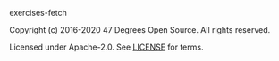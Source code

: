 [comment]: <> (Don't edit this file!)
[comment]: <> (It is automatically updated after every release of https://github.com/47degrees/.github)
[comment]: <> (If you want to suggest a change, please open a PR or issue in that repository)

exercises-fetch

Copyright (c) 2016-2020 47 Degrees Open Source. All rights reserved.

Licensed under Apache-2.0. See [LICENSE](LICENSE.md) for terms.